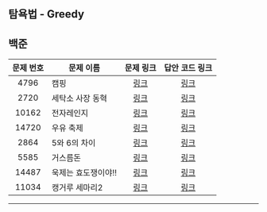 ## 탐욕법 - Greedy

백준
-----------
| 문제 번호 | 문제 이름 | 문제 링크 | 답안 코드 링크 |
|:---:|---|:---:|:---:|
| 4796 | 캠핑 | [링크](https://www.acmicpc.net/problem/4796) | [링크](https://github.com/nicky-day/CodingTest/blob/main/src/main/java/org/example/greedy/boj/001-%EC%BA%A0%ED%95%91.java) |
| 2720 | 세탁소 사장 동혁 | [링크](https://www.acmicpc.net/problem/2720) | [링크](https://github.com/nicky-day/CodingTest/blob/main/src/main/java/org/example/greedy/boj/002-%EC%84%B8%ED%83%81%EC%86%8C_%EC%82%AC%EC%9E%A5_%EB%8F%99%ED%98%81.java) |
| 10162 | 전자레인지 | [링크](https://www.acmicpc.net/problem/10162) | [링크](https://github.com/nicky-day/CodingTest/blob/main/src/main/java/org/example/greedy/boj/003-%EC%A0%84%EC%9E%90%EB%A0%88%EC%9D%B8%EC%A7%80.java) |
| 14720 | 우유 축제 | [링크](https://www.acmicpc.net/problem/14720) | [링크](https://github.com/nicky-day/CodingTest/blob/main/src/main/java/org/example/greedy/boj/004-%EC%9A%B0%EC%9C%A0_%EC%B6%95%EC%A0%9C.java) |
| 2864 | 5와 6의 차이 | [링크](https://www.acmicpc.net/problem/2864) | [링크](https://github.com/nicky-day/CodingTest/blob/main/src/main/java/org/example/greedy/boj/005-5%EC%99%80_6%EC%9D%98_%EC%B0%A8%EC%9D%B4.java) |
| 5585 | 거스름돈 | [링크](https://www.acmicpc.net/problem/5585) | [링크](https://github.com/nicky-day/CodingTest/blob/main/src/main/java/org/example/greedy/boj/006-%EA%B1%B0%EC%8A%A4%EB%A6%84%EB%8F%88.java) |
| 14487 | 욱제는 효도쟁이야!! | [링크](https://www.acmicpc.net/problem/14487) | [링크](https://github.com/nicky-day/CodingTest/blob/main/src/main/java/org/example/greedy/boj/007-%EC%9A%B1%EC%A0%9C%EB%8A%94_%ED%9A%A8%EB%8F%84%EC%9F%81%EC%9D%B4%EC%95%BC!!.java) |
| 11034 | 캥거루 세마리2 | [링크](https://www.acmicpc.net/problem/11034) | [링크](https://github.com/nicky-day/CodingTest/blob/main/src/main/java/org/example/greedy/boj/008-%EC%BA%A5%EA%B1%B0%EB%A3%A8_%EC%84%B8%EB%A7%88%EB%A6%AC2.java) |
----------
